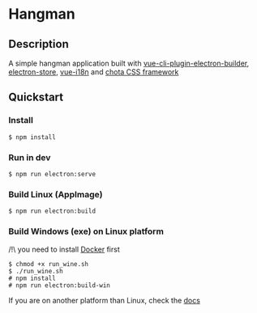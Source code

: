 # Hangman

## Description

A simple hangman application built with [vue-cli-plugin-electron-builder](https://nklayman.github.io/vue-cli-plugin-electron-builder/), [electron-store](https://github.com/sindresorhus/electron-store), [vue-i18n](https://kazupon.github.io/vue-i18n/) and [chota CSS framework](https://jenil.github.io/chota/)

## Quickstart

### Install

```shell
$ npm install
```

### Run in dev

```shell
$ npm run electron:serve
```

### Build Linux (AppImage)

```shell
$ npm run electron:build
```

### Build Windows (exe) on Linux platform

/!\ you need to install [Docker](https://docs.docker.com/install/) first

```shell
$ chmod +x run_wine.sh
$ ./run_wine.sh
# npm install
# npm run electron:build-win
```

If you are on another platform than Linux, check the [docs](https://github.com/electron-userland/electron-builder)